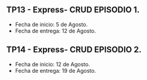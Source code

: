 ## TP13 - Express- CRUD EPISODIO 1.
- Fecha de inicio:  5 de Agosto.
- Fecha de entrega:  12 de Agosto.

## TP14 - Express- CRUD EPISODIO 2.
- Fecha de inicio:  12 de Agosto.
- Fecha de entrega:  19 de Agosto.